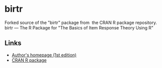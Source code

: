 # birtr
Forked source of the "birtr" package from  the CRAN R package repository.  birtr — The R Package for "The Basics of Item Response Theory Using R"  


## Links
* [Author's homepage (1st edition)](http://echo.edres.org:8080/irt/baker/)
* [CRAN R package](https://cran.r-project.org/web/packages/birtr)
